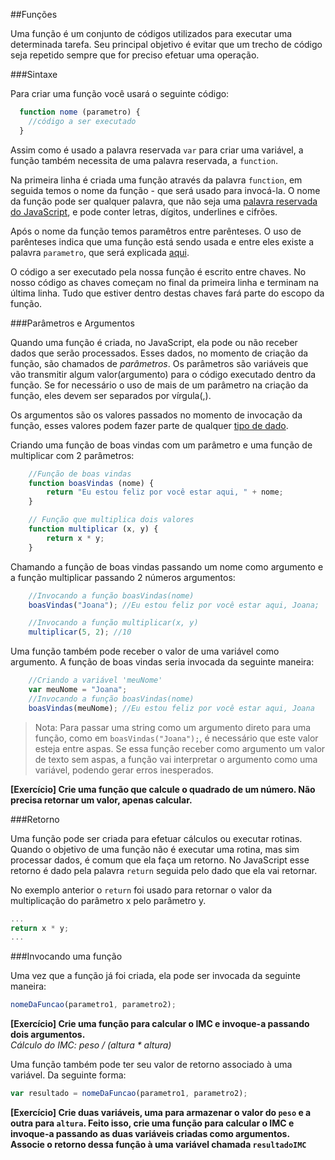##Funções

Uma função é um conjunto de códigos utilizados para executar uma determinada tarefa. Seu principal objetivo é evitar que um trecho de código seja repetido sempre que for preciso efetuar uma operação.

###Sintaxe

Para criar uma função você usará o seguinte código:
```js
  function nome (parametro) {
    //código a ser executado
  }
```

Assim como é usado a palavra reservada `var` para criar uma variável, a função também necessita de uma palavra reservada, a `function`.

Na primeira linha é criada uma função através da palavra `function`, em seguida temos o nome da função - que será usado para invocá-la. O nome da função pode ser qualquer palavra, que não seja uma [palavra reservada do JavaScript](https://developer.mozilla.org/en-US/docs/Web/JavaScript/Reference/Lexical_grammar#Keywords), e pode conter letras, dígitos, underlines e cifrões.

Após o nome da função temos paramêtros entre parênteses. O uso de parênteses indica que uma função está sendo usada e entre eles existe a palavra `parametro`, que será explicada [aqui](#parâmetros-e-argumentos).

O código a ser executado pela nossa função é escrito entre chaves. No nosso código as chaves começam no final da primeira linha e terminam na última linha. Tudo que estiver dentro destas chaves fará parte do escopo da função.

###Parâmetros e Argumentos

Quando uma função é criada, no JavaScript, ela pode ou não receber dados que serão processados. Esses dados, no momento de criação da função, são chamados de _parâmetros_. Os parâmetros são variáveis que vão transmitir algum valor(argumento) para o código executado dentro da função. Se for necessário o uso de mais de um parâmetro na criação da função, eles devem ser separados por vírgula(,).

Os argumentos são os valores passados no momento de invocação da função, esses valores podem fazer parte de qualquer [tipo de dado](https://developer.mozilla.org/pt-BR/docs/Web/JavaScript/Guide/Values,_variables,_and_literals#Valores).

Criando uma função de boas vindas com um parâmetro e uma função de multiplicar com 2 parâmetros:
```js
	//Função de boas vindas
	function boasVindas (nome) {
		return "Eu estou feliz por você estar aqui, " + nome;
	}
```

```js
	// Função que multiplica dois valores
	function multiplicar (x, y) {
		return x * y;
	}
```

Chamando a função de boas vindas passando um nome como argumento e a função multiplicar passando 2 números argumentos:
```js
	//Invocando a função boasVindas(nome)
	boasVindas("Joana"); //Eu estou feliz por você estar aqui, Joana;
```

```js
	//Invocando a função multiplicar(x, y)
	multiplicar(5, 2); //10
```

Uma função também pode receber o valor de uma variável como argumento. A função de boas vindas seria invocada da seguinte maneira:
```js
	//Criando a variável 'meuNome'
	var meuNome = "Joana";
	//Invocando a função boasVindas(nome)
	boasVindas(meuNome); //Eu estou feliz por você estar aqui, Joana
```
> Nota: Para passar uma string como um argumento direto para uma função, como em `boasVindas("Joana");`, é necessário que este valor esteja entre aspas. Se essa função receber como argumento um valor de texto sem aspas, a função vai interpretar o argumento como uma variável, podendo gerar erros inesperados.

**[Exercício] Crie uma função que calcule o quadrado de um número. Não precisa retornar um valor, apenas calcular.**

###Retorno

Uma função pode ser criada para efetuar cálculos ou executar rotinas. Quando o objetivo de uma função não é executar uma rotina, mas sim processar dados, é comum que ela faça um retorno. No JavaScript esse retorno é dado pela palavra `return` seguida pelo dado que ela vai retornar.

No exemplo anterior o `return` foi usado para retornar o valor da multiplicação do parâmetro x pelo parâmetro y.
```js
...
return x * y;
...
```

###Invocando uma função

Uma vez que a função já foi criada, ela pode ser invocada da seguinte maneira:
```js
nomeDaFuncao(parametro1, parametro2);
```

**[Exercício] Crie uma função para calcular o IMC e invoque-a passando dois argumentos.**
<br>
_Cálculo do IMC: peso / (altura * altura)_

Uma função também pode ter seu valor de retorno associado à uma variável. Da seguinte forma:

```js
var resultado = nomeDaFuncao(parametro1, parametro2);
```

**[Exercício] Crie duas variáveis, uma para armazenar o valor do `peso` e a outra para `altura`. Feito isso, crie uma função para calcular o IMC e invoque-a passando as duas variáveis criadas como argumentos. Associe o retorno dessa função à uma variável chamada `resultadoIMC`**